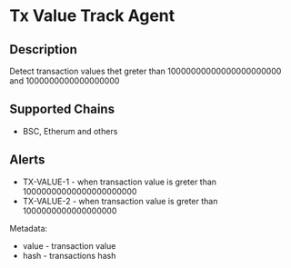 # Tx Value Track Agent

## Description
Detect transaction values thet greter than 10000000000000000000000 and 1000000000000000000
## Supported Chains

- BSC, Etherum and others

## Alerts


- TX-VALUE-1 - when transaction value is greter than 10000000000000000000000
- TX-VALUE-2 - when transaction value is greter than 1000000000000000000

Metadata: 
  - value - transaction value
  - hash - transactions hash


